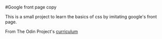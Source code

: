 #Google front page copy

This is a small project to learn the basics of css by imitating google's front page.


From The Odin Project's [curriculum](http://www.theodinproject.com/courses/web-development-101/lessons/html-css)